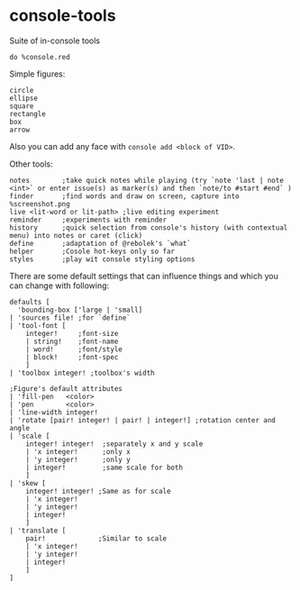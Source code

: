# console-tools
Suite of in-console tools

`do %console.red`

Simple figures:
```
circle
ellipse
square
rectangle
box
arrow
```

Also you can add any face with `console add <block of VID>`.

Other tools:
```
notes        ;take quick notes while playing (try `note 'last | note <int>` or enter issue(s) as marker(s) and then `note/to #start #end` )
finder       ;find words and draw on screen, capture into %screenshot.png
live <lit-word or lit-path> ;live editing experiment
reminder     ;experiments with reminder
history      ;quick selection from console's history (with contextual menu) into notes or caret (click)
define       ;adaptation of @rebolek's `what`
helper       ;Cosole hot-keys only so far
styles       ;play wit console styling options
```

There are some default settings that can influence things and which you can change with following:
```
defaults [
  'bounding-box ['large | 'small]
| 'sources file! ;for `define`
| 'tool-font [
    integer!     ;font-size
    | string!    ;font-name
    | word!      ;font/style
    | block!     ;font-spec
    ]
| 'toolbox integer! ;toolbox's width

;Figure's default attributes
| 'fill-pen   <color>
| 'pen        <color>
| 'line-width integer!
| 'rotate [pair! integer! | pair! | integer!] ;rotation center and angle
| 'scale [
    integer! integer!  ;separately x and y scale
    | 'x integer!      ;only x
    | 'y integer!      ;only y
    | integer!         ;same scale for both
    ]
| 'skew [
    integer! integer! ;Same as for scale
    | 'x integer!
    | 'y integer! 
    | integer! 
    ]
| 'translate [
    pair!             ;Similar to scale
    | 'x integer!
    | 'y integer!
    | integer!
    ]
]
```
